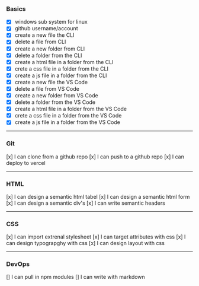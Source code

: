 ### Basics

- [x] windows sub system for linux
- [x] github username/account
- [x] create a new file the CLI
- [x] delete a file from CLI
- [x] create a new folder from CLI
- [x] delete a folder from the CLI
- [x] create a html file in a folder from the CLI
- [x] crete a css file in a folder from the CLI
- [x] create a js file in a folder from the CLI
- [x] create a new file the VS Code
- [x] delete a file from VS Code
- [x] create a new folder from VS Code
- [x] delete a folder from the VS Code
- [x] create a html file in a folder from the VS Code
- [x] crete a css file in a folder from the VS Code
- [x] create a js file in a folder from the VS Code

***

### Git
[x] I can clone from a github repo
[x] I can push to a github repo
[x] I can deploy to vercel 

***

### HTML
[x] I can design a semantic html tabel
[x] I can design a semantic html form
[x] I can design a semantic div's
[x] I can write semantic headers

***

### CSS
[x] I can import extrenal stylesheet
[x] I can target attributes with css
[x] I can design typograpghy with css
[x] I can design layout with css

***
### DevOps
[] I can pull in npm modules
[] I can write with markdown 
